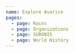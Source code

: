```yaml
---
name: Explore Avarice
pages:
  - page: Races
  - page: Organizations
  - page: SURONIS
  - page: World History
---
```

